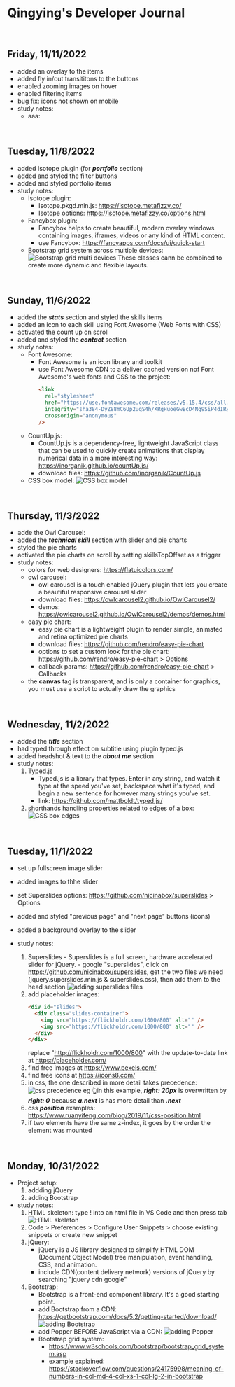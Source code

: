 # Qingying's Developer Journal

<br>

## Friday, 11/11/2022

- added an overlay to the items
- added fly in/out transititons to the buttons
- enabled zooming images on hover
- enabled filtering items
- bug fix: icons not shown on mobile
- study notes:
  - aaa:

<br>

## Tuesday, 11/8/2022

- added Isotope plugin (for **_portfolio_** section)
- added and styled the filter buttons
- added and styled portfolio items
- study notes:
  - Isotope plugin:
    - Isotope.pkgd.min.js: https://isotope.metafizzy.co/
    - Isotope options: https://isotope.metafizzy.co/options.html
  - Fancybox plugin:
    - Fancybox helps to create beautiful, modern overlay windows containing images, iframes, videos or any kind of HTML content.
    - use Fancybox: https://fancyapps.com/docs/ui/quick-start
  - Bootstrap grid system across multiple devices:
    ![Bootstrap grid multi devices](/images/journal-images/Bootstrap-grid-multi-devices.png)
    These classes cann be combined to create more dynamic and flexible layouts.

<br>

## Sunday, 11/6/2022

- added the **_stats_** section and styled the skills items
- added an icon to each skill using Font Awesome (Web Fonts with CSS)
- activated the count up on scroll
- added and styled the **_contact_** section
- study notes:
  - Font Awesome:
    - Font Awesome is an icon library and toolkit
    - use Font Awesome CDN to a deliver cached version nof Font Awesome's web fonts and CSS to the project:
      ```html
      <link
        rel="stylesheet"
        href="https://use.fontawesome.com/releases/v5.15.4/css/all.css"
        integrity="sha384-DyZ88mC6Up2uqS4h/KRgHuoeGwBcD4Ng9SiP4dIRy0EXTlnuz47vAwmeGwVChigm"
        crossorigin="anonymous"
      />
      ```
  - CountUp.js:
    - CountUp.js is a dependency-free, lightweight JavaScript class that can be used to quickly create animations that display numerical data in a more interesting way: https://inorganik.github.io/countUp.js/
    - download files: https://github.com/inorganik/CountUp.js
  - CSS box model:
    ![CSS box model](/images/journal-images/CSS-box-model.png)

<br>

## Thursday, 11/3/2022

- adde the Owl Carousel:
- added the **_technical skill_** section with slider and pie charts
- styled the pie charts
- activated the pie charts on scroll by setting skillsTopOffset as a trigger
- study notes:
  - colors for web designers: https://flatuicolors.com/
  - owl carousel:
    - owl carousel is a touch enabled jQuery plugin that lets you create a beautiful responsive carousel slider
    - download files: https://owlcarousel2.github.io/OwlCarousel2/
    - demos: https://owlcarousel2.github.io/OwlCarousel2/demos/demos.html
  - easy pie chart:
    - easy pie chart is a lightweight plugin to render simple, animated and retina optimized pie charts
    - download files: https://github.com/rendro/easy-pie-chart
    - options to set a custom look for the pie chart: https://github.com/rendro/easy-pie-chart > Options
    - callback params: https://github.com/rendro/easy-pie-chart > Callbacks
  - the **canvas** tag is transparent, and is only a container for graphics, you must use a script to actually draw the graphics

<br>

## Wednesday, 11/2/2022

- added the **_title_** section
- had typed through effect on subtitle using plugin typed.js
- added headshot & text to the **_about me_** section
- study notes:
  1. Typed.js
     - Typed.js is a library that types. Enter in any string, and watch it type at the speed you've set, backspace what it's typed, and begin a new sentence for however many strings you've set.
     - link: https://github.com/mattboldt/typed.js/
  2. shorthands handling properties related to edges of a box:
     ![CSS box edges](/images/journal-images/CSS-box-edges.png)

<br>

## Tuesday, 11/1/2022

- set up fullscreen image slider
- added images to thhe slider
- set Superslides options: https://github.com/nicinabox/superslides > Options
- added and styled "previous page" and "next page" buttons (icons)
- added a background overlay to the slider
- study notes:

  1. Superslides - Superslides is a full screen, hardware accelerated slider for jQuery. - google "superslides", click on https://github.com/nicinabox/superslides, get the two files we need (jquery.superslides.min.js & superslides.css), then add them to the head section
     ![adding superslides files](/images/journal-images/add-superslides-files.png)
  2. add placeholder images:
     ```html
     <div id="slides">
       <div class="slides-container">
         <img src="https://flickholdr.com/1000/800" alt="" />
         <img src="https://flickholdr.com/1000/800" alt="" />
       </div>
     </div>
     ```
     replace "http://flickholdr.com/1000/800" with the update-to-date link at https://placeholder.com/
  3. find free images at https://www.pexels.com/
  4. find free icons at https://icons8.com/
  5. in css, the one described in more detail takes precedence:
     ![css precedence eg](/images/journal-images/css-precedence-eg.png)
     👆in this example, **_right: 20px_** is overwritten by **_right: 0_** because **_a.next_** is has more detail than **_.next_**
  6. css **_position_** examples: https://www.ruanyifeng.com/blog/2019/11/css-position.html
  7. if two elements have the same z-index, it goes by the order the element was mounted

<br>

## Monday, 10/31/2022

- Project setup:
  1. addding jQuery
  2. adding Bootstrap
- study notes:
  1. HTML skeleton: type ! into an html file in VS Code and then press tab
     ![HTML skeleton](/images/journal-images/html-skeleton.png)
  2. Code > Preferences > Configure User Snippets > choose existing snippets or create new snippet
  3. jQuery:
     - jQuery is a JS library designed to simplify HTML DOM (Document Object Model) tree manipulation, event handling, CSS, and animation.
     - include CDN(content delivery network) versions of jQuery by searching "jquery cdn google"
  4. Bootstrap:
     - Bootstrap is a front-end component library. It's a good starting point.
     - add Bootstrap from a CDN: https://getbootstrap.com/docs/5.2/getting-started/download/
       ![adding Bootstrap](/images/journal-images/add-Bootstrap.png)
     - add Popper BEFORE JavaScript via a CDN:
       ![adding Popper](/images/journal-images/add-Popper.png)
     - Bootstrap grid system:
       - https://www.w3schools.com/bootstrap/bootstrap_grid_system.asp
       - example explained: https://stackoverflow.com/questions/24175998/meaning-of-numbers-in-col-md-4-col-xs-1-col-lg-2-in-bootstrap

